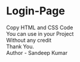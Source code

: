 # Login-Page
Copy HTML and CSS Code
<br>
You can use in your Project
<br>
Without any credit
<br>
Thank You.
<br>
Author - Sandeep Kumar
